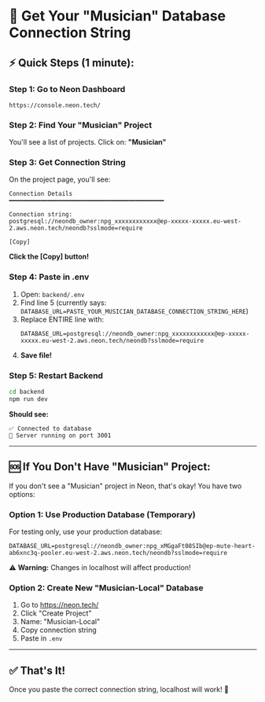 # 🔗 Get Your "Musician" Database Connection String

## ⚡ **Quick Steps (1 minute):**

### **Step 1: Go to Neon Dashboard**
```
https://console.neon.tech/
```

### **Step 2: Find Your "Musician" Project**

You'll see a list of projects. Click on: **"Musician"**

### **Step 3: Get Connection String**

On the project page, you'll see:

```
Connection Details
━━━━━━━━━━━━━━━━━━━━━━━━━━━━━━━━━━━━━━━━━━━━

Connection string:
postgresql://neondb_owner:npg_xxxxxxxxxxxx@ep-xxxxx-xxxxx.eu-west-2.aws.neon.tech/neondb?sslmode=require

[Copy]
```

**Click the [Copy] button!**

### **Step 4: Paste in .env**

1. Open: `backend/.env`
2. Find line 5 (currently says: `DATABASE_URL=PASTE_YOUR_MUSICIAN_DATABASE_CONNECTION_STRING_HERE`)
3. Replace ENTIRE line with:
   ```env
   DATABASE_URL=postgresql://neondb_owner:npg_xxxxxxxxxxxx@ep-xxxxx-xxxxx.eu-west-2.aws.neon.tech/neondb?sslmode=require
   ```
4. **Save file!**

### **Step 5: Restart Backend**

```bash
cd backend
npm run dev
```

**Should see:**
```
✅ Connected to database
🚀 Server running on port 3001
```

---

## 🆘 **If You Don't Have "Musician" Project:**

If you don't see a "Musician" project in Neon, that's okay! You have two options:

### **Option 1: Use Production Database (Temporary)**

For testing only, use your production database:

```env
DATABASE_URL=postgresql://neondb_owner:npg_xMGgaFt08SIb@ep-mute-heart-ab6xnc3q-pooler.eu-west-2.aws.neon.tech/neondb?sslmode=require
```

⚠️ **Warning:** Changes in localhost will affect production!

### **Option 2: Create New "Musician-Local" Database**

1. Go to https://neon.tech/
2. Click "Create Project"
3. Name: "Musician-Local"
4. Copy connection string
5. Paste in `.env`

---

## ✅ **That's It!**

Once you paste the correct connection string, localhost will work! 🚀
